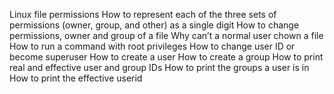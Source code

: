 Linux file permissions
How to represent each of the three sets of permissions (owner, group, and other) as a single digit
How to change permissions, owner and group of a file
Why can’t a normal user chown a file
How to run a command with root privileges
How to change user ID or become superuser
How to create a user
How to create a group
How to print real and effective user and group IDs
How to print the groups a user is in
How to print the effective userid

